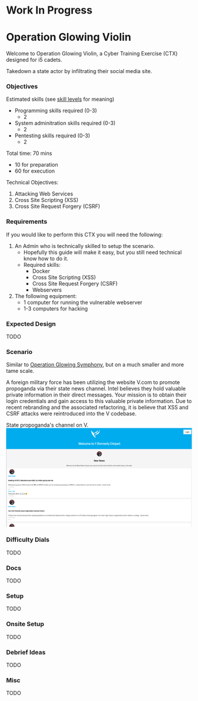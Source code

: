 # Work In Progress

# Operation Glowing Violin

Welcome to Operation Glowing Violin, a Cyber Training Exercise (CTX) designed for i5 cadets.

Takedown a state actor by infiltrating their social media site.

### Objectives

Estimated skills (see [skill levels](https://github.com/CyberTrainingExercise/Docs/blob/master/ctx_requirements.md) for meaning)
- Programming skills required (0-3)
    - 2
- System adminitration skills required (0-3)
    - 2
- Pentesting skills required (0-3)
    - 2

Total time: 70 mins
 - 10 for preparation
 - 60 for execution

Technical Objectives:
1. Attacking Web Services
1. Cross Site Scripting (XSS)
1. Cross Site Request Forgery (CSRF)

### Requirements

If you would like to perform this CTX you will need the following:

1. An Admin who is technically skilled to setup the scenario.
    - Hopefully this guide will make it easy, but you still need technical know how to do it.
    - Required skills:
        - Docker
        - Cross Site Scripting (XSS)
        - Cross Site Request Forgery (CSRF)
        - Webservers
2. The following equipment:
    - 1 computer for running the vulnerable webserver
    - 1-3 computers for hacking

### Expected Design

TODO

### Scenario

Similar to [Operation Glowing Symphony](https://cyberlaw.ccdcoe.org/wiki/Operation_Glowing_Symphony_(2016)), but on a much smaller and more tame scale.

A foreign military force has been utilizing the website V.com to promote propoganda via their state news channel. Intel believes they hold valuable private information in their direct messages. Your mission is to obtain their login credentials and gain access to this valuable private information. Due to recent rebranding and the associated refactoring, it is believe that XSS and CSRF attacks were reintroduced into the V codebase.

State propoganda's channel on V.
![image](images/demo.png)

### Difficulty Dials

TODO

### Docs

TODO

### Setup

TODO

### Onsite Setup

TODO

### Debrief Ideas

TODO

### Misc

TODO
